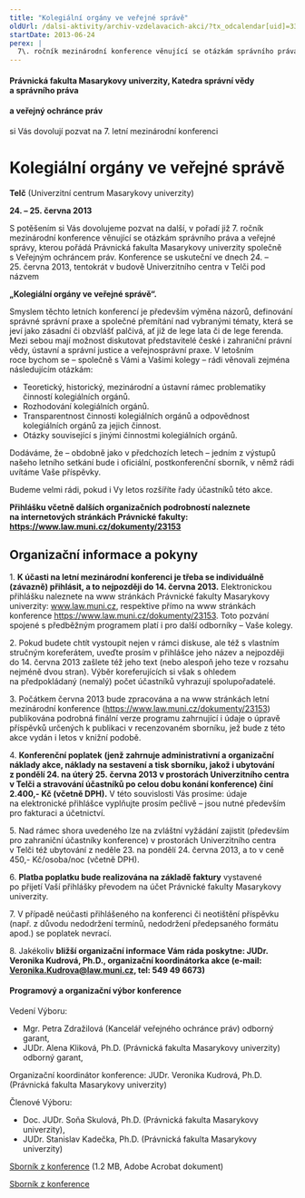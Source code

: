 ```yaml
---
title: "Kolegiální orgány ve veřejné správě"
oldUrl: /dalsi-aktivity/archiv-vzdelavacich-akci/?tx_odcalendar[uid]=33&cHash=2930d6dafdea0e3ecb30c3c0da1fadd6
startDate: 2013-06-24
perex: |
  7\. ročník mezinárodní konference věnující se otázkám správního práva a veřejné správy, kterou pořádá Právnická fakulta Masarykovy univerzity společně s veřejným ochráncem práv.
---
```


<h4>Právnická fakulta Masarykovy univerzity, Katedra správní vědy a správního práva</h4><h4>a veřejný ochránce práv</h4><p>si Vás dovolují pozvat na 7. letní mezinárodní konferenci</p><h1>Kolegiální orgány ve veřejné správě</h1><p><b>Telč</b> (Univerzitní centrum Masarykovy univerzity)</p>

<p><b>24. – 25. června 2013</b></p>
<p>S potěšením si Vás dovolujeme pozvat na další, v pořadí již 7. ročník mezinárodní konference věnující se otázkám správního práva a veřejné správy, kterou pořádá Právnická fakulta Masarykovy univerzity společně s Veřejným ochráncem práv. Konference se uskuteční ve dnech 24. – 25. června 2013, tentokrát v budově Univerzitního centra v Telči pod názvem</p>
<p><b>„Kolegiální orgány ve veřejné správě“.</b></p>
<p>Smyslem těchto letních konferencí je především výměna názorů, definování správné správní praxe a společné přemítání nad vybranými tématy, která se jeví jako zásadní či obzvlášť palčivá, ať již de lege lata či de lege ferenda. Mezi sebou mají možnost diskutovat představitelé české i zahraniční právní vědy, ústavní a správní justice a veřejnosprávní praxe. V letošním roce bychom se – společně s Vámi a Vašimi kolegy – rádi věnovali zejména následujícím otázkám:</p><ul><li>Teoretický, historický, mezinárodní a ústavní rámec problematiky činností kolegiálních orgánů.</li><li>Rozhodování kolegiálních orgánů.</li><li>Transparentnost činnosti kolegiálních orgánů a odpovědnost kolegiálních orgánů za jejich činnost.</li><li>Otázky související s jinými činnostmi kolegiálních orgánů.</li></ul><p>Dodáváme, že – obdobně jako v předchozích letech – jedním z výstupů našeho letního setkání bude i oficiální, postkonferenční sborník, v němž rádi uvítáme Vaše příspěvky.         </p>
<p>Budeme velmi rádi, pokud i Vy letos rozšíříte řady účastníků této akce.</p>
<p><b>Přihlášku včetně dalších organizačních podrobností naleznete na internetových stránkách Právnické fakulty: <a href="https://www.law.muni.cz/dokumenty/23153" target="_blank">https://www.law.muni.cz/dokumenty/23153</a> </b></p><h2>Organizační informace a pokyny</h2><p>1. <b>K účasti na letní mezinárodní konferenci je třeba se individuálně (závazně) přihlásit, a to nejpozději do 14. června 2013.</b> Elektronickou přihlášku naleznete na www stránkách Právnické fakulty Masarykovy univerzity: <a href="http://www.law.muni.cz/" target="_blank"><a href="http://www.law.muni.cz/" target="_blank">www.law.muni.cz</a></a>, respektive přímo na www stránkách konference <a href="https://www.law.muni.cz/dokumenty/23153" target="_blank">https://www.law.muni.cz/dokumenty/23153</a>. Toto pozvání spojené s předběžným programem platí i pro další odborníky – Vaše kolegy.</p>
<p>2. Pokud budete chtít vystoupit nejen v rámci diskuse, ale též s vlastním stručným koreferátem, uveďte prosím v přihlášce jeho název a nejpozději do 14. června 2013 zašlete též jeho text (nebo alespoň jeho teze v rozsahu nejméně dvou stran). Výběr koreferujících si však s ohledem na předpokládaný (nemalý) počet účastníků vyhrazují spolupořadatelé.</p>
<p>3. Počátkem června 2013 bude zpracována a na www stránkách letní mezinárodní konference (<a href="https://www.law.muni.cz/dokumenty/23153" target="_blank">https://www.law.muni.cz/dokumenty/23153</a>) publikována podrobná finální verze programu zahrnující i údaje o úpravě příspěvků určených k publikaci v recenzovaném sborníku, jež bude z této akce vydán i letos v knižní podobě.</p>
<p>4. <b>Konferenční poplatek</b> <b>(jenž zahrnuje administrativní a organizační náklady akce, náklady na sestavení a tisk sborníku, jakož i ubytování z pondělí 24. na úterý 25. června 2013 v prostorách Univerzitního centra v Telči a stravování účastníků po celou dobu konání konference) činí 2.400,- Kč (včetně DPH).</b> V této souvislosti Vás prosíme: údaje na elektronické přihlášce vyplňujte prosím pečlivě – jsou nutné především pro fakturaci a účetnictví.</p>
<p>5. Nad rámec shora uvedeného lze na zvláštní vyžádání zajistit (především pro zahraniční účastníky konference) v prostorách Univerzitního centra v Telči též ubytování z neděle 23. na pondělí 24. června 2013, a to v ceně 450,- Kč/osoba/noc (včetně DPH).</p>
<p>6. <b>Platba poplatku bude realizována na základě faktury</b> vystavené po přijetí Vaší přihlášky převodem na účet Právnické fakulty Masarykovy univerzity.</p>
<p>7. V případě neúčasti přihlášeného na konferenci či neotištění příspěvku (např. z důvodu nedodržení termínů, nedodržení předepsaného formátu apod.) se poplatek nevrací.</p>
<p>8. Jakékoliv <b>bližší organizační informace Vám ráda poskytne: JUDr. Veronika Kudrová, Ph.D., organizační koordinátorka akce (e-mail: </b><a href="mailto:Veronika.Kudrova@law.muni.cz"><b>Veronika.Kudrova@law.muni.cz</b></a><b>, tel: 549 49 6673)</b></p><h4>Programový a organizační výbor konference</h4><p>Vedení Výboru: </p><ul><li>Mgr. Petra Zdražilová (Kancelář veřejného ochránce práv) odborný garant,</li><li>JUDr. Alena Kliková, Ph.D. (Právnická fakulta Masarykovy univerzity) odborný garant,</li></ul><p>Organizační koordinátor konference: JUDr. Veronika Kudrová, Ph.D. (Právnická fakulta Masarykovy univerzity)</p>
<p>Členové Výboru: </p><ul><li>Doc. JUDr. Soňa Skulová, Ph.D. (Právnická fakulta Masarykovy univerzity), </li><li>JUDr. Stanislav Kadečka, Ph.D. (Právnická fakulta Masarykovy univerzity)</li></ul><p><a href="/uploads-import/Publikace/Kolegialni_organy.pdf" target="_blank">Sborník z konference</a> (1.2 MB, Adobe Acrobat dokument)</p>
<p><a href="/uploads-import/Publikace/Kolegialni_organy.pdf" target="_blank">Sborník z konference</a></p>
